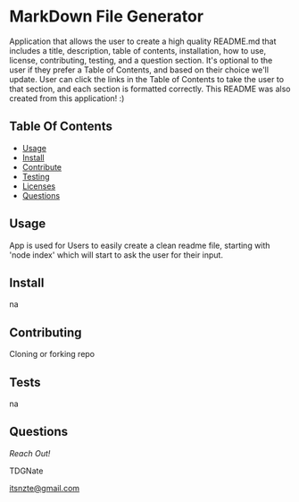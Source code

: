 # MarkDown File Generator

Application that allows the user to create a high quality README.md that includes a title, description, table of contents, installation, how to use, license, contributing, testing, and a question section. It's optional to the user if they prefer a Table of Contents, and based on their choice we'll update. User can click the links in the Table of Contents to take the user to that section, and each section is formatted correctly. This README was also created from this application! :)

## Table Of Contents

- [Usage](#usage)
- [Install](#install)
- [Contribute](#contributing)
- [Testing](#tests)
- [Licenses](#licenses)
- [Questions](#questions)

## Usage

App is used for Users to easily create a clean readme file, starting with 'node index' which will start to ask the user for their input.

## Install

na

## Contributing

Cloning or forking repo

## Tests

na

## Questions

_Reach Out!_

TDGNate

itsnzte@gmail.com

